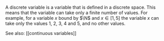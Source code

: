 A discrete variable is a variable that is defined in a discrete space. This means that the variable can take only a finite number of values. For example, for a variable $x$ bound by $\N$ and $x \in [1, 5]$ the variable $x$ can take only the values $1$, $2$, $3$, $4$ and $5$, and no other values.

See also: [[continuous variables]]
